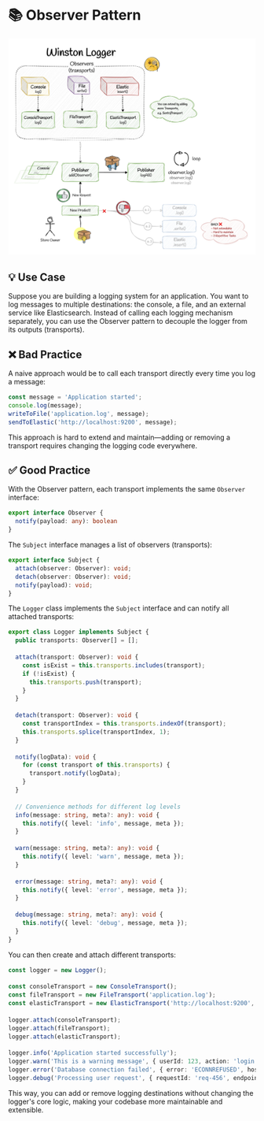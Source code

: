 # 📚 Observer Pattern
![observer-pattern](../../assets/observer.jpg)

## 💡 Use Case

Suppose you are building a logging system for an application. You want to log messages to multiple destinations: the console, a file, and an external service like Elasticsearch. Instead of calling each logging mechanism separately, you can use the Observer pattern to decouple the logger from its outputs (transports).

## ❌ Bad Practice

A naive approach would be to call each transport directly every time you log a message:

```ts
const message = 'Application started';
console.log(message);
writeToFile('application.log', message);
sendToElastic('http://localhost:9200', message);
```

This approach is hard to extend and maintain—adding or removing a transport requires changing the logging code everywhere.

## ✅ Good Practice

With the Observer pattern, each transport implements the same `Observer` interface:

```ts
export interface Observer {
  notify(payload: any): boolean
}
```

The `Subject` interface manages a list of observers (transports):

```ts
export interface Subject {
  attach(observer: Observer): void;
  detach(observer: Observer): void;
  notify(payload): void;
}
```

The `Logger` class implements the `Subject` interface and can notify all attached transports:

```ts
export class Logger implements Subject {
  public transports: Observer[] = [];

  attach(transport: Observer): void {
    const isExist = this.transports.includes(transport);
    if (!isExist) {
      this.transports.push(transport);
    }
  }

  detach(transport: Observer): void {
    const transportIndex = this.transports.indexOf(transport);
    this.transports.splice(transportIndex, 1);
  }

  notify(logData): void {
    for (const transport of this.transports) {
      transport.notify(logData);
    }
  }

  // Convenience methods for different log levels
  info(message: string, meta?: any): void {
    this.notify({ level: 'info', message, meta });
  }

  warn(message: string, meta?: any): void {
    this.notify({ level: 'warn', message, meta });
  }

  error(message: string, meta?: any): void {
    this.notify({ level: 'error', message, meta });
  }

  debug(message: string, meta?: any): void {
    this.notify({ level: 'debug', message, meta });
  }
}
```

You can then create and attach different transports:

```ts
const logger = new Logger();

const consoleTransport = new ConsoleTransport();
const fileTransport = new FileTransport('application.log');
const elasticTransport = new ElasticTransport('http://localhost:9200', 'app-logs');

logger.attach(consoleTransport);
logger.attach(fileTransport);
logger.attach(elasticTransport);

logger.info('Application started successfully');
logger.warn('This is a warning message', { userId: 123, action: 'login' });
logger.error('Database connection failed', { error: 'ECONNREFUSED', host: 'localhost:5432' });
logger.debug('Processing user request', { requestId: 'req-456', endpoint: '/api/users' });
```

This way, you can add or remove logging destinations without changing the logger's core logic, making your codebase more maintainable and extensible.

